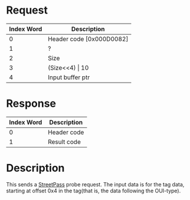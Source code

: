 # Request

| Index Word | Description                |
|------------|----------------------------|
| 0          | Header code \[0x000D0082\] |
| 1          | ?                          |
| 2          | Size                       |
| 3          | (Size\<\<4) \| 10          |
| 4          | Input buffer ptr           |

# Response

| Index Word | Description |
|------------|-------------|
| 0          | Header code |
| 1          | Result code |

# Description

This sends a [StreetPass](StreetPass "wikilink") probe request. The
input data is for the tag data, starting at offset 0x4 in the tag(that
is, the data following the OUI-type).